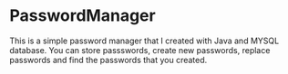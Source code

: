 # PasswordManager

This is a simple password manager that I created with Java and MYSQL database. You can store passswords, create new passwords, replace passwords and find the passwords that you created. 
